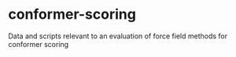 # conformer-scoring
Data and scripts relevant to an evaluation of force field methods for conformer scoring
